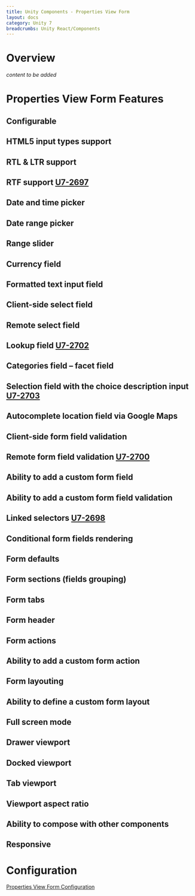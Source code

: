 ```yaml
---
title: Unity Components - Properties View Form
layout: docs
category: Unity 7
breadcrumbs: Unity React/Components
---
```

# Overview

*content to be added*

# Properties View Form Features

## Configurable
## HTML5 input types support
## RTL & LTR support
## RTF support [U7-2697](https://jira.intellective.com/browse/U7-2697)
## Date and time picker
## Date range picker
## Range slider 
## Currency field
## Formatted text input field 
## Client-side select field
## Remote select field
## Lookup field [U7-2702](https://jira.intellective.com/browse/U7-2702)
## Categories field – facet field
## Selection field with the choice description input [U7-2703](https://jira.intellective.com/browse/U7-2703)
## Autocomplete location field via Google Maps
## Client-side form field validation
## Remote form field validation [U7-2700](https://jira.intellective.com/browse/U7-2700)
## Ability to add a custom form field
## Ability to add a custom form field validation
## Linked selectors [U7-2698](https://jira.intellective.com/browse/U7-2698)
## Conditional form fields rendering 
## Form defaults
## Form sections (fields grouping)
## Form tabs
## Form header
## Form actions
## Ability to add a custom form action
## Form layouting
## Ability to define a custom form layout 
## Full screen mode 
## Drawer viewport 
## Docked viewport
## Tab viewport
## Viewport aspect ratio 
## Ability to compose with other components 
## Responsive 

# Configuration

[Properties View Form Configuration](../configuration/properties-view-form.md)